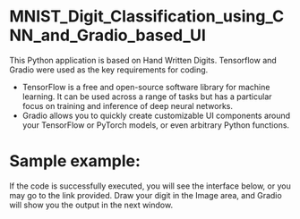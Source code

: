 # MNIST_Digit_Classification_using_CNN_and_Gradio_based_UI
This Python application is based on Hand Written Digits. Tensorflow and Gradio were used as the key requirements for coding. 
* TensorFlow is a free and open-source software library for machine learning. It can be used across a range of tasks but has a particular focus on training and inference of deep neural networks. 
* Gradio allows you to quickly create customizable UI components around your TensorFlow or PyTorch models, or even arbitrary Python functions.

# Sample example:
If the code is successfully executed, you will see the interface below, or you may go to the link provided. Draw your digit in the Image area, and Gradio will show you the output in the next window.

